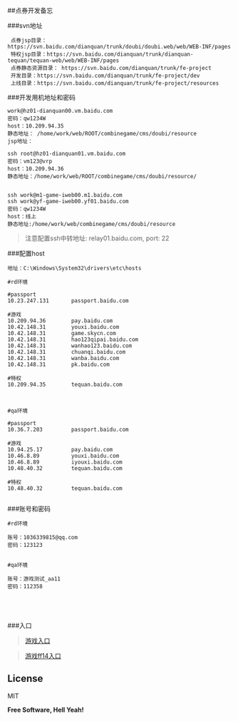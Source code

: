 ##点券开发备忘

###svn地址

```
 点券jsp目录：https://svn.baidu.com/dianquan/trunk/doubi/doubi.web/web/WEB-INF/pages
 特权jsp目录：https://svn.baidu.com/dianquan/trunk/dianquan-tequan/tequan-web/web/WEB-INF/pages
 点券静态资源目录： https://svn.baidu.com/dianquan/trunk/fe-project
 开发目录：https://svn.baidu.com/dianquan/trunk/fe-project/dev
 上线目录：https://svn.baidu.com/dianquan/trunk/fe-project/resources

```

###开发用机地址和密码


 
```
work@hz01-dianquan00.vm.baidu.com
密码：qw1234W
host：10.209.94.35
静态地址： /home/work/web/ROOT/combinegame/cms/doubi/resource
jsp地址： 

ssh root@hz01-dianquan01.vm.baidu.com
密码：vm123@vrp
host：10.209.94.36
静态地址：/home/work/web/ROOT/combinegame/cms/doubi/resource/


ssh work@m1-game-iweb00.m1.baidu.com
ssh work@yf-game-iweb00.yf01.baidu.com
密码：qw1234W
host：线上 
静态地址:/home/work/web/combinegame/cms/doubi/resource

```

> 注意配置ssh中转地址: relay01.baidu.com, port: 22

###配置host

```
地址：C:\Windows\System32\drivers\etc\hosts

#rd环境

#passport
10.23.247.131 		passport.baidu.com

#游戏
10.209.94.36 		pay.baidu.com
10.42.148.31    	youxi.baidu.com
10.42.148.31    	game.skycn.com
10.42.148.31    	hao123qipai.baidu.com
10.42.148.31    	wanhao123.baidu.com
10.42.148.31    	chuanqi.baidu.com
10.42.148.31     	wanba.baidu.com
10.42.148.31		pk.baidu.com

#特权
10.209.94.35		tequan.baidu.com



#qa环境

#passport           
10.36.7.203			passport.baidu.com

#游戏
10.94.25.17			pay.baidu.com
10.46.8.89			youxi.baidu.com
10.46.8.89			iyouxi.baidu.com
10.48.40.32 		tequan.baidu.com

#特权
10.48.40.32 		tequan.baidu.com


```

###账号和密码

```
#rd环境

账号：1036339815@qq.com
密码：123123


#qa环境

账号：游戏测试_aa11
密码：112358





```

 
 
###入口

> [游戏入口]

> [游戏ff14入口]




License
----

MIT


**Free Software, Hell Yeah!**

[john gruber]:http://daringfireball.net/
[@thomasfuchs]:http://twitter.com/thomasfuchs
[1]:http://daringfireball.net/projects/markdown/
[marked]:https://github.com/chjj/marked
[Ace Editor]:http://ace.ajax.org
[node.js]:http://nodejs.org
[Twitter Bootstrap]:http://twitter.github.com/bootstrap/
[keymaster.js]:https://github.com/madrobby/keymaster
[jQuery]:http://jquery.com
[@tjholowaychuk]:http://twitter.com/tjholowaychuk
[express]:http://expressjs.com

[jspSvnLink]: https://svn.baidu.com/dianquan/trunk/doubi/doubi.web/web/WEB-INF/pages

[游戏入口]: pay.baidu.com/cashier_desk.xhtml?productNo=1000001&platform=1&c=init
[游戏ff14入口]: http://pay.baidu.com/cashier_desk.xhtml?c=init&productNo=1000001&platform=15&gameId=892&productCode=24&productNumber=1
 
